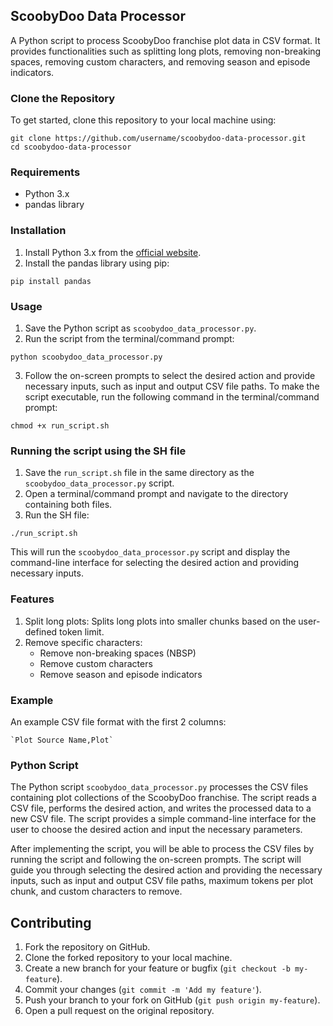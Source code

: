 ## ScoobyDoo Data Processor

A Python script to process ScoobyDoo franchise plot data in CSV format. It provides functionalities such as splitting
long plots, removing non-breaking spaces, removing custom characters, and removing season and episode indicators.

### Clone the Repository

To get started, clone this repository to your local machine using:

`git clone https://github.com/username/scoobydoo-data-processor.git  
cd scoobydoo-data-processor`

### Requirements

- Python 3.x
- pandas library

### Installation

1. Install Python 3.x from the [official website](https://www.python.org/downloads/).
2. Install the pandas library using pip:

```
pip install pandas
``` 

### Usage

1. Save the Python script as `scoobydoo_data_processor.py`.
2. Run the script from the terminal/command prompt:

```
python scoobydoo_data_processor.py
```

3. Follow the on-screen prompts to select the desired action and provide necessary inputs, such as input and output CSV
   file paths.
   To make the script executable, run the following command in the terminal/command prompt:

```
chmod +x run_script.sh
``` 

### Running the script using the SH file

1. Save the `run_script.sh` file in the same directory as the `scoobydoo_data_processor.py` script.
2. Open a terminal/command prompt and navigate to the directory containing both files.
3. Run the SH file:

```
./run_script.sh
``` 

This will run the `scoobydoo_data_processor.py` script and display the command-line interface for selecting the desired
action and providing necessary inputs.

### Features

1. Split long plots: Splits long plots into smaller chunks based on the user-defined token limit.
2. Remove specific characters:
    - Remove non-breaking spaces (NBSP)
    - Remove custom characters
    - Remove season and episode indicators

### Example

An example CSV file format with the first 2 columns:

```
`Plot Source Name,Plot` 
```

### Python Script

The Python script `scoobydoo_data_processor.py` processes the CSV files containing plot collections of the ScoobyDoo
franchise. The script reads a CSV file, performs the desired action, and writes the processed data to a new CSV file.
The script provides a simple command-line interface for the user to choose the desired action and input the necessary
parameters.

After implementing the script, you will be able to process the CSV files by running the script and following the
on-screen prompts. The script will guide you through selecting the desired action and providing the necessary inputs,
such as input and output CSV file paths, maximum tokens per plot chunk, and custom characters to remove.

## Contributing

1. Fork the repository on GitHub.
2. Clone the forked repository to your local machine.
3. Create a new branch for your feature or bugfix (`git checkout -b my-feature`).
4. Commit your changes (`git commit -m 'Add my feature'`).
5. Push your branch to your fork on GitHub (`git push origin my-feature`).
6. Open a pull request on the original repository.


